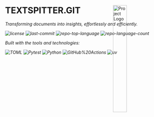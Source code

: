 <div id="top">

<!-- HEADER STYLE: MODERN -->
<div align="left" style="position: relative; width: 100%; height: 100%; ">

<img src="readmeai/assets/logos/purple.svg" width="30%" style="position: absolute; top: 0; right: 0;" alt="Project Logo"/>

# TEXTSPITTER.GIT

<em>Transforming documents into insights, effortlessly and efficiently.<em>

<!-- BADGES -->
<img src="https://img.shields.io/github/license/fsecada01/TextSpitter.git?style=flat-square&logo=opensourceinitiative&logoColor=white&color=8a2be2" alt="license">
<img src="https://img.shields.io/github/last-commit/fsecada01/TextSpitter.git?style=flat-square&logo=git&logoColor=white&color=8a2be2" alt="last-commit">
<img src="https://img.shields.io/github/languages/top/fsecada01/TextSpitter.git?style=flat-square&color=8a2be2" alt="repo-top-language">
<img src="https://img.shields.io/github/languages/count/fsecada01/TextSpitter.git?style=flat-square&color=8a2be2" alt="repo-language-count">

<em>Built with the tools and technologies:</em>

<img src="https://img.shields.io/badge/TOML-9C4121.svg?style=flat-square&logo=TOML&logoColor=white" alt="TOML">
<img src="https://img.shields.io/badge/Pytest-0A9EDC.svg?style=flat-square&logo=Pytest&logoColor=white" alt="Pytest">
<img src="https://img.shields.io/badge/Python-3776AB.svg?style=flat-square&logo=Python&logoColor=white" alt="Python">
<img src="https://img.shields.io/badge/GitHub%20Actions-2088FF.svg?style=flat-square&logo=GitHub-Actions&logoColor=white" alt="GitHub%20Actions">
<img src="https://img.shields.io/badge/uv-DE5FE9.svg?style=flat-square&logo=uv&logoColor=white" alt="uv">

</div>
</div>
<br clear="right">

---

## Table of Contents

- [Table of Contents](#table-of-contents)
- [Overview](#overview)
- [Features](#features)
- [Project Structure](#project-structure)
    - [Project Index](#project-index)
- [Getting Started](#getting-started)
    - [Prerequisites](#prerequisites)
    - [Installation](#installation)
    - [Usage](#usage)
    - [Testing](#testing)
- [Roadmap](#roadmap)
- [Contributing](#contributing)
- [License](#license)
- [Acknowledgments](#acknowledgments)

---

## Overview

TextSpitter is a powerful developer tool designed to simplify document processing and enhance file handling capabilities across various formats.

**Why TextSpitter?**

This project streamlines the way developers interact with documents, ensuring a robust and efficient development experience. The core features include:

- 📦 **Robust Dependency Management:** Ensures a stable development environment with essential libraries for seamless functionality.
- 📄 **File Extraction Capabilities:** Standardizes handling of text, CSV, DOCX, and PDF files for smooth integration.
- 🛠️ **Enhanced Logging:** Utilizes loguru for sophisticated error tracking, improving debugging and maintenance.
- 🚀 **Automated Publishing:** Streamlines the release process with GitHub Actions for continuous delivery.
- 🖥️ **Code Quality Tools:** Integrates black and ruff for consistent code formatting and linting.

---

## Features

|      | Component       | Details                              |
| :--- | :-------------- | :----------------------------------- |
| ⚙️  | **Architecture**  | <ul><li>Modular design for text processing</li><li>Utilizes a pipeline approach for data flow</li></ul> |
| 🔩 | **Code Quality**  | <ul><li>Adheres to PEP 8 style guidelines</li><li>Includes type hints for better readability</li></ul> |
| 📄 | **Documentation** | <ul><li>Basic README file present</li><li>Inline comments for complex functions</li></ul> |
| 🔌 | **Integrations**  | <ul><li>CI/CD with GitHub Actions</li><li>Package management via pip</li></ul> |
| 🧩 | **Modularity**    | <ul><li>Core functionalities separated into modules</li><li>Reusable components for text manipulation</li></ul> |
| 🧪 | **Testing**       | <ul><li>Unit tests using pytest</li><li>Mocking capabilities with pytest-mock</li></ul> |
| ⚡️  | **Performance**   | <ul><li>Efficient handling of large text files</li><li>Optimized algorithms for text parsing</li></ul> |
| 🛡️ | **Security**      | <ul><li>Input validation to prevent injection attacks</li><li>Dependencies regularly updated for security patches</li></ul> |
| 📦 | **Dependencies**  | <ul><li>Core libraries: <code>pymupdf</code>, <code>lxml</code>, <code>python-docx</code></li><li>Development tools: <code>pytest</code>, <code>loguru</code></li></ul> |
| 🚀 | **Scalability**   | <ul><li>Designed to handle increasing text data volumes</li><li>Supports multi-threading for concurrent processing</li></ul> |
```

---

## Project Structure

```sh
└── TextSpitter.git/
    ├── .github
    │   └── workflows
    ├── _config.yml
    ├── core_requirements.in
    ├── core_requirements.txt
    ├── dev_requirements.in
    ├── dev_requirements.txt
    ├── LICENSE
    ├── pyproject.toml
    ├── readme-ai.md
    ├── README.md
    ├── requirements.txt
    ├── setup_py.backup
    ├── TextSpitter
    │   ├── __init__.py
    │   ├── core.py
    │   ├── logger.py
    │   └── main.py
    └── uv.lock
```

### Project Index

<details open>
	<summary><b><code>TEXTSPITTER.GIT/</code></b></summary>
	<!-- __root__ Submodule -->
	<details>
		<summary><b>__root__</b></summary>
		<blockquote>
			<div class='directory-path' style='padding: 8px 0; color: #666;'>
				<code><b>⦿ __root__</b></code>
			<table style='width: 100%; border-collapse: collapse;'>
			<thead>
				<tr style='background-color: #f8f9fa;'>
					<th style='width: 30%; text-align: left; padding: 8px;'>File Name</th>
					<th style='text-align: left; padding: 8px;'>Summary</th>
				</tr>
			</thead>
				<tr style='border-bottom: 1px solid #eee;'>
					<td style='padding: 8px;'><b><a href='https://github.com/fsecada01/TextSpitter.git/blob/master/core_requirements.in'>core_requirements.in</a></b></td>
					<td style='padding: 8px;'>- Defines essential dependencies for the project, ensuring a robust environment for document processing and testing<br>- By incorporating libraries such as loguru for logging, PyMuPDF and pypdf for PDF manipulation, and python-docx for Word document handling, it streamlines development and enhances functionality<br>- Additionally, it includes testing frameworks like pytest to facilitate effective testing practices, contributing to overall code quality and reliability.</td>
				</tr>
				<tr style='border-bottom: 1px solid #eee;'>
					<td style='padding: 8px;'><b><a href='https://github.com/fsecada01/TextSpitter.git/blob/master/core_requirements.txt'>core_requirements.txt</a></b></td>
					<td style='padding: 8px;'>- Defines essential dependencies for the project, ensuring that all necessary libraries are available for seamless functionality and testing<br>- By managing package versions, it facilitates a consistent development environment, supporting various components like logging, document processing, and testing frameworks<br>- This contributes to the overall stability and reliability of the codebase architecture, enabling efficient development and maintenance processes.</td>
				</tr>
				<tr style='border-bottom: 1px solid #eee;'>
					<td style='padding: 8px;'><b><a href='https://github.com/fsecada01/TextSpitter.git/blob/master/dev_requirements.in'>dev_requirements.in</a></b></td>
					<td style='padding: 8px;'>- Defines development dependencies for the project, ensuring a consistent environment for contributors<br>- By referencing core requirements and including essential tools like black for code formatting and ruff for linting, it streamlines the setup process<br>- This facilitates collaboration and enhances code quality across the codebase, ultimately supporting efficient development practices within the overall architecture.</td>
				</tr>
				<tr style='border-bottom: 1px solid #eee;'>
					<td style='padding: 8px;'><b><a href='https://github.com/fsecada01/TextSpitter.git/blob/master/dev_requirements.txt'>dev_requirements.txt</a></b></td>
					<td style='padding: 8px;'>- Facilitates the management of development dependencies for the project by specifying required packages and their versions<br>- This ensures a consistent environment for developers, enhancing collaboration and reducing setup issues<br>- By automating the generation of this requirements file, it streamlines the process of maintaining and updating dependencies, ultimately supporting the overall architecture of the codebase focused on Jupyter-related functionalities.</td>
				</tr>
				<tr style='border-bottom: 1px solid #eee;'>
					<td style='padding: 8px;'><b><a href='https://github.com/fsecada01/TextSpitter.git/blob/master/LICENSE'>LICENSE</a></b></td>
					<td style='padding: 8px;'>- MIT License facilitates the free use, modification, and distribution of the software, ensuring that users can leverage the codebase without restrictions<br>- It establishes the legal framework that protects both the authors and users, promoting collaboration and innovation within the project<br>- By providing this license, the project encourages community engagement while limiting liability for the authors.</td>
				</tr>
				<tr style='border-bottom: 1px solid #eee;'>
					<td style='padding: 8px;'><b><a href='https://github.com/fsecada01/TextSpitter.git/blob/master/pyproject.toml'>pyproject.toml</a></b></td>
					<td style='padding: 8px;'>- Configuration settings streamline the linting, formatting, and packaging processes for the text-extraction application, TextSpitter<br>- By defining rules for code quality and style, it ensures consistency and maintainability across the codebase<br>- Additionally, it specifies project metadata, dependencies, and development tools, facilitating a smooth development experience and enhancing collaboration among contributors.</td>
				</tr>
				<tr style='border-bottom: 1px solid #eee;'>
					<td style='padding: 8px;'><b><a href='https://github.com/fsecada01/TextSpitter.git/blob/master/requirements.txt'>requirements.txt</a></b></td>
					<td style='padding: 8px;'>- Manages project dependencies for a Python application by specifying required libraries and their versions<br>- Ensures compatibility and stability within the codebase, facilitating the installation of essential packages such as lxml, pymupdf, pypdf2, and python-docx<br>- This structure supports document processing and manipulation functionalities, contributing to the overall architectures efficiency and reliability.</td>
				</tr>
				<tr style='border-bottom: 1px solid #eee;'>
					<td style='padding: 8px;'><b><a href='https://github.com/fsecada01/TextSpitter.git/blob/master/_config.yml'>_config.yml</a></b></td>
					<td style='padding: 8px;'>- Configures the Jekyll site to utilize the Cayman theme, enhancing the visual presentation and user experience of the project<br>- This setup plays a crucial role in defining the overall aesthetic and layout of the website, ensuring a cohesive and appealing design that aligns with the projects branding and purpose within the broader codebase architecture.</td>
				</tr>
			</table>
		</blockquote>
	</details>
	<!-- TextSpitter Submodule -->
	<details>
		<summary><b>TextSpitter</b></summary>
		<blockquote>
			<div class='directory-path' style='padding: 8px 0; color: #666;'>
				<code><b>⦿ TextSpitter</b></code>
			<table style='width: 100%; border-collapse: collapse;'>
			<thead>
				<tr style='background-color: #f8f9fa;'>
					<th style='width: 30%; text-align: left; padding: 8px;'>File Name</th>
					<th style='text-align: left; padding: 8px;'>Summary</th>
				</tr>
			</thead>
				<tr style='border-bottom: 1px solid #eee;'>
					<td style='padding: 8px;'><b><a href='https://github.com/fsecada01/TextSpitter.git/blob/master/TextSpitter\core.py'>core.py</a></b></td>
					<td style='padding: 8px;'>- FileExtractor serves as a core component for extracting and processing content from various file types, including text, CSV, DOCX, and PDF formats<br>- It standardizes file handling by providing methods to read and decode file contents while managing different input types<br>- This functionality enhances the overall architecture by enabling seamless integration of file processing capabilities within the broader application ecosystem.</td>
				</tr>
				<tr style='border-bottom: 1px solid #eee;'>
					<td style='padding: 8px;'><b><a href='https://github.com/fsecada01/TextSpitter.git/blob/master/TextSpitter\logger.py'>logger.py</a></b></td>
					<td style='padding: 8px;'>- Enhancing application reliability through robust logging capabilities, the logger module facilitates a transition from basic print statements to a more sophisticated error capturing mechanism<br>- By integrating the loguru library, it ensures that error tracking is efficient and organized, ultimately contributing to improved debugging and maintenance across the entire codebase architecture.</td>
				</tr>
				<tr style='border-bottom: 1px solid #eee;'>
					<td style='padding: 8px;'><b><a href='https://github.com/fsecada01/TextSpitter.git/blob/master/TextSpitter\main.py'>main.py</a></b></td>
					<td style='padding: 8px;'>- WordLoader serves as a central component in the application, facilitating the loading and processing of various file types through its integration with the FileExtractor<br>- By determining the appropriate extraction method based on file extensions and MIME types, it enhances the systems capability to handle diverse text formats, ensuring a seamless user experience while adhering to object-oriented design principles for future scalability.</td>
				</tr>
			</table>
		</blockquote>
	</details>
	<!-- .github Submodule -->
	<details>
		<summary><b>.github</b></summary>
		<blockquote>
			<div class='directory-path' style='padding: 8px 0; color: #666;'>
				<code><b>⦿ .github</b></code>
			<!-- workflows Submodule -->
			<details>
				<summary><b>workflows</b></summary>
				<blockquote>
					<div class='directory-path' style='padding: 8px 0; color: #666;'>
						<code><b>⦿ .github.workflows</b></code>
					<table style='width: 100%; border-collapse: collapse;'>
					<thead>
						<tr style='background-color: #f8f9fa;'>
							<th style='width: 30%; text-align: left; padding: 8px;'>File Name</th>
							<th style='text-align: left; padding: 8px;'>Summary</th>
						</tr>
					</thead>
						<tr style='border-bottom: 1px solid #eee;'>
							<td style='padding: 8px;'><b><a href='https://github.com/fsecada01/TextSpitter.git/blob/master/.github\workflows\python-publish.yml'>python-publish.yml</a></b></td>
							<td style='padding: 8px;'>- Automates the process of publishing a Python package to a package registry upon the creation of a release<br>- By leveraging GitHub Actions, it ensures that the package is built and uploaded seamlessly, enhancing the overall workflow efficiency within the project<br>- This integration supports continuous delivery practices, allowing for streamlined updates and distribution of the software.</td>
						</tr>
					</table>
				</blockquote>
			</details>
		</blockquote>
	</details>
</details>

---

## Getting Started

### Prerequisites

This project requires the following dependencies:

- **Programming Language:** Python
- **Package Manager:** Pip, Uv

### Installation

Build TextSpitter.git from the source and intsall dependencies:

1. **Clone the repository:**

    ```sh
    git clone https://github.com/fsecada01/TextSpitter.git
    ```

2. **Navigate to the project directory:**

    ```sh
    cd TextSpitter
    ```

3. **Install the dependencies:**

	```sh
	pip install -r core_requirements.txt dev_requirements.txt
	```
	**Using [uv](https://docs.astral.sh/uv/):**

	```sh
	uv sync --all-extras --dev
	```

### Usage

Run the project with:

**Using [pip](https://pypi.org/project/pip/):**
```sh
python {entrypoint}
```
**Using [uv](https://docs.astral.sh/uv/):**
```sh
uv run python {entrypoint}
```

### Testing

Textspitter.git uses the {__test_framework__} test framework. Run the test suite with:

**Using [pip](https://pypi.org/project/pip/):**
```sh
pytest
```
**Using [uv](https://docs.astral.sh/uv/):**
```sh
uv run pytest tests/
```

---

## Roadmap

* [x] spruce up documentation
* [X] Add stream functionality for s3-based file reading
* [x] expand functionality to other file types (e.g., code files, improved CSV handling)
* [ ] TDB

---

## Contributing

- **💬 [Join the Discussions](https://github.com/fsecada01/TextSpitter.git/discussions)**: Share your insights, provide feedback, or ask questions.
- **🐛 [Report Issues](https://github.com/fsecada01/TextSpitter.git/issues)**: Submit bugs found or log feature requests for the `TextSpitter.git` project.
- **💡 [Submit Pull Requests](https://github.com/fsecada01/TextSpitter.git/blob/main/CONTRIBUTING.md)**: Review open PRs, and submit your own PRs.

<details closed>
<summary>Contributing Guidelines</summary>

1. **Fork the Repository**: Start by forking the project repository to your github account.
2. **Clone Locally**: Clone the forked repository to your local machine using a git client.
   ```sh
   git clone https://github.com/fsecada01/TextSpitter.git
   ```
3. **Create a New Branch**: Always work on a new branch, giving it a descriptive name.
   ```sh
   git checkout -b new-feature-x
   ```
4. **Make Your Changes**: Develop and test your changes locally.
5. **Commit Your Changes**: Commit with a clear message describing your updates.
   ```sh
   git commit -m 'Implemented new feature x.'
   ```
6. **Push to github**: Push the changes to your forked repository.
   ```sh
   git push origin new-feature-x
   ```
7. **Submit a Pull Request**: Create a PR against the original project repository. Clearly describe the changes and their motivations.
8. **Review**: Once your PR is reviewed and approved, it will be merged into the main branch. Congratulations on your contribution!
</details>

<details closed>
<summary>Contributor Graph</summary>
<br>
<p align="left">
   <a href="https://github.com{/fsecada01/TextSpitter.git/}graphs/contributors">
      <img src="https://contrib.rocks/image?repo=fsecada01/TextSpitter.git">
   </a>
</p>
</details>

---

## License

Textspitter.git is protected under the [LICENSE](https://choosealicense.com/licenses) License. For more details, refer to the [LICENSE](https://choosealicense.com/licenses/) file.

---

## Acknowledgments

- Credit `contributors`, `inspiration`, `references`, etc.

<div align="right">

[![][back-to-top]](#top)

</div>


[back-to-top]: https://img.shields.io/badge/-BACK_TO_TOP-151515?style=flat-square


---
